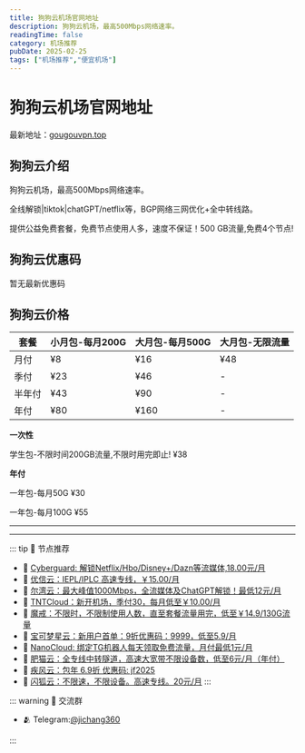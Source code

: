 ```yaml
---
title: 狗狗云机场官网地址
description: 狗狗云机场，最高500Mbps网络速率。
readingTime: false
category: 机场推荐
pubDate: 2025-02-25
tags: ["机场推荐","便宜机场"]
---
```


# 狗狗云机场官网地址

最新地址：[gougouvpn.top](https://a.suola.link/youxinyun)

## 狗狗云介绍

狗狗云机场，最高500Mbps网络速率。

全线解锁|tiktok|chatGPT/netflix等，BGP网络三网优化+全中转线路。

提供公益免费套餐，免费节点使用人多，速度不保证！500 GB流量,免费4个节点!

## 狗狗云优惠码

暂无最新优惠码

## 狗狗云价格

|套餐|小月包-每月200G|大月包-每月500G|大月包-无限流量|
|----|----|----|----|
|月付|¥8|¥16|¥48|
|季付|¥23|¥46|-|
|半年付|¥43|¥90|-|
|年付|¥80|¥160|-|

**一次性**

学生包-不限时间200GB流量,不限时用完即止! ¥38

**年付**

一年包-每月50G ¥30

一年包-每月100G ¥55

---------
---------

::: tip 🎉 节点推荐
- 🚀 [Cyberguard: 解锁Netflix/Hbo/Disney+/Dazn等流媒体,18.00元/月](https://www.cyberguard.best/#/register?code=XsreC0T5)<br>
- 🚀 [优信云：IEPL/IPLC 高速专线，￥15.00/月](https://www.优信云.com/#/register?code=JRtE5uIV)<br>
- 🚀 [尔湾云：最大峰值1000Mbps，全流媒体及ChatGPT解锁！最低12元/月](https://erwan6.net/auth/register?code=BoObCd)<br>
- 🚀 [TNTCloud：新开机场，季付30，每月低至￥10.00/月](https://haibing822.tntvipaff.cc/#/register?code=GtjJVgml)<br>
- 🚀 [魔戒：不限时，不限制使用人数，直至套餐流量用完，低至￥14.9/130G流量](https://mojie.app/#/register?code=sSdtPtLo)<br>
- 🚀 [宝可梦星云：新用户首单：9折优惠码：9999，低至5.9/月 ](https://love.521pokemon.com/register?code=56ERkkxp)<br>
- 🚀 [NanoCloud: 绑定TG机器人每天领取免费流量，月付最低1元/月](https://edu.uodoo.bid/auth/register?code=JMiOQDHf)<br>
- 🚀 [肥猫云：全专线中转隧道，高速大宽带不限设备数，低至6元/月（年付）](https://fchb1188.fcvipaff.cc/register?aff=X1vZd2wf)<br>
- 🚀 [疾风云：包年 6.9折 优惠码: jf2025](https://homes.tr25.cn?code=ReCm)<br>
- 🚀 [闪狐云：不限速，不限设备。高速专线。20元/月](https://inv02.ffaff.cc/register?aff=WQApz2pv)
:::

::: warning  💬 交流群

- 🫂 Telegram:[@jichang360](https://t.me/jichang360)

:::
